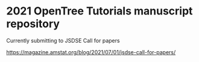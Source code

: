 # 2021 OpenTree Tutorials manuscript repository

Currently submitting to JSDSE Call for papers

https://magazine.amstat.org/blog/2021/07/01/jsdse-call-for-papers/
